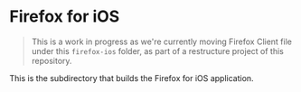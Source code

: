 # Firefox for iOS

> This is a work in progress as we're currently moving Firefox Client file under this `firefox-ios` folder, as part of a restructure project of this repository.

This is the subdirectory that builds the Firefox for iOS application.